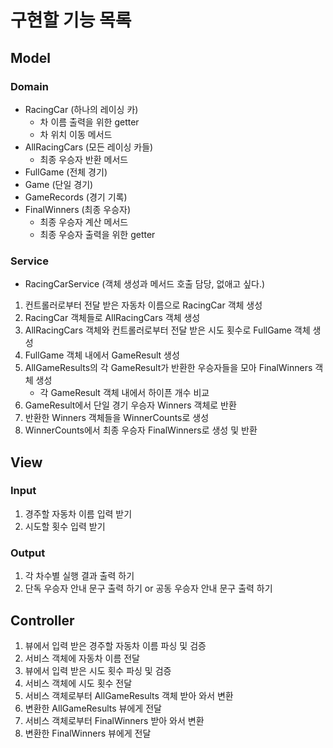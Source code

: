 # 구현할 기능 목록

## Model

### Domain
- RacingCar (하나의 레이싱 카)
  - 차 이름 출력을 위한 getter
  - 차 위치 이동 메서드
- AllRacingCars (모든 레이싱 카들)
  - 최종 우승자 반환 메서드
- FullGame (전체 경기)
- Game (단일 경기)
- GameRecords (경기 기록)
- FinalWinners (최종 우승자)
  - 최종 우승자 계산 메서드
  - 최종 우승자 출력을 위한 getter

### Service
- RacingCarService (객체 생성과 메서드 호출 담당, 없애고 싶다.)

1. 컨트롤러로부터 전달 받은 자동차 이름으로 RacingCar 객체 생성 
2. RacingCar 객체들로 AllRacingCars 객체 생성
2. AllRacingCars 객체와 컨트롤러로부터 전달 받은 시도 횟수로 FullGame 객체 생성
3. FullGame 객체 내에서 GameResult 생성
4. AllGameResults의 각 GameResult가 반환한 우승자들을 모아 FinalWinners 객체 생성
    - 각 GameResult 객체 내에서 하이픈 개수 비교
6. GameResult에서 단일 경기 우승자 Winners 객체로 반환 
7. 반환한 Winners 객체들을 WinnerCounts로 생성
8. WinnerCounts에서 최종 우승자 FinalWinners로 생성 및 반환


## View

### Input
1. 경주할 자동차 이름 입력 받기
2. 시도할 횟수 입력 받기

### Output
1. 각 차수별 실행 결과 출력 하기
2. 단독 우승자 안내 문구 출력 하기 or 공동 우승자 안내 문구 출력 하기

## Controller
1. 뷰에서 입력 받은 경주할 자동차 이름 파싱 및 검증
2. 서비스 객체에 자동차 이름 전달
3. 뷰에서 입력 받은 시도 횟수 파싱 및 검증
4. 서비스 객체에 시도 횟수 전달
5. 서비스 객체로부터 AllGameResults 객체 받아 와서 변환
6. 변환한 AllGameResults 뷰에게 전달
7. 서비스 객체로부터 FinalWinners 받아 와서 변환
8. 변환한 FinalWinners 뷰에게 전달
